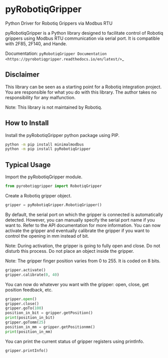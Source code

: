# pyRobotiqGripper

Python Driver for Robotiq Grippers via Modbus RTU

pyRobotiqGripper is a Python library designed to facilitate control of Robotiq grippers using Modbus RTU communication via serial port.
It is compatible with 2F85, 2F140, and Hande.

Documentation: `pyRobotiqGripper Documentation <https://pyrobotiqgripper.readthedocs.io/en/latest/>`_

## Disclaimer

This library can be seen as a starting point for a Robotiq integration project.
You are responsible for what you do with this library.
The author takes no responsibility for any malfunction.

Note: This library is not maintained by Robotiq.

## How to Install

Install the pyRobotiqGripper python package using PIP.

```bash
python -m pip install minimalmodbus
python -m pip install pyRobotiqGripper
```

## Typical Usage

Import the pyRobotiqGripper module.

```python
from pyrobotiqgripper import RobotiqGripper
```

Create a Robotiq gripper object.


```python
gripper = pyRobotiqGripper.RobotiqGripper()
```

By default, the serial port on which the gripper is connected is automatically detected. However, you can manually specify the serial port name if you want to. Refer to the API documentation for more information.
You can now activate the gripper and eventually calibrate the gripper if you want to control the opening in mm instead of bit.

Note: During activation, the gripper is going to fully open and close. Do not disturb this process. Do not place an object inside the gripper.

Note: The gripper finger position varies from 0 to 255. It is coded on 8 bits.


```python
gripper.activate()
gripper.calibrate(0, 40)
```

You can now do whatever you want with the gripper: open, close, get position feedback, etc.

```python
gripper.open()
gripper.close()
gripper.goTo(100)
position_in_bit = gripper.getPosition()
print(position_in_bit)
gripper.goTomm(25)
position_in_mm = gripper.getPositionmm()
print(position_in_mm)
```

You can print the current status of gripper registers using printInfo.

```python
gripper.printInfo()
```
